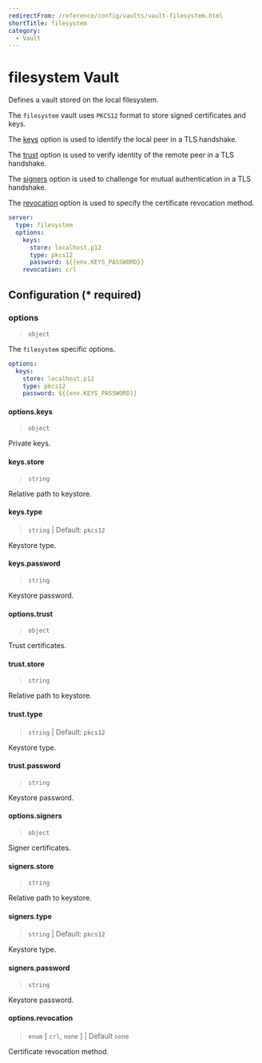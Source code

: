 ```yaml
---
redirectFrom: /reference/config/vaults/vault-filesystem.html
shortTitle: filesystem
category:
  - Vault
---
```


# filesystem Vault

Defines a vault stored on the local filesystem.

The `filesystem` vault uses `PKCS12` format to store signed certificates and keys.

The [keys](#options-keys) option is used to identify the local peer in a TLS handshake.

The [trust](#options-trust) option is used to verify identity of the remote peer in a TLS handshake.

The [signers](#options-signers) option is used to challenge for mutual authentication in a TLS handshake.

The [revocation](#options-revocation) option is used to specify the certificate revocation method.

```yaml {2}
server:
  type: filesystem
  options:
    keys:
      store: localhost.p12
      type: pkcs12
      password: ${{env.KEYS_PASSWORD}}
    revocation: crl
```

## Configuration (\* required)

### options

> `object`

The `filesystem` specific options.

```yaml
options:
  keys:
    store: localhost.p12
    type: pkcs12
    password: ${{env.KEYS_PASSWORD}}
```

#### options.keys

> `object`

Private keys.

#### keys.store

> `string`

Relative path to keystore.

#### keys.type

> `string` | Default: `pkcs12`

Keystore type.

#### keys.password

> `string`

Keystore password.

#### options.trust

> `object`

Trust certificates.

#### trust.store

> `string`

Relative path to keystore.

#### trust.type

> `string` | Default: `pkcs12`

Keystore type.

#### trust.password

> `string`

Keystore password.

#### options.signers

> `object`

Signer certificates.

#### signers.store

> `string`

Relative path to keystore.

#### signers.type

> `string` | Default: `pkcs12`

Keystore type.

#### signers.password

> `string`

Keystore password.

#### options.revocation

> `enum` [ `crl`, `none` ] | Default `none`

Certificate revocation method.

